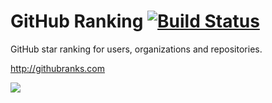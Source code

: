 # GitHub Ranking [![Build Status](https://travis-ci.org/k0kubun/githubranks.svg?branch=master)](https://travis-ci.org/k0kubun/githubranks)

GitHub star ranking for users, organizations and repositories.

http://githubranks.com

[![](http://i.gyazo.com/c737a76774886f59ba73215c01e5d053.png)](http://githubranks.com)
